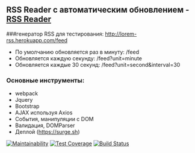 ## RSS Reader с автоматическим обновлением - [RSS Reader](http://angry-sail.surge.sh/)

###генератор RSS для тестирования:
http://lorem-rss.herokuapp.com/feed

* По умолчанию обновляется раз в минуту: /feed
* Обновляется каждую секунду: /feed?unit=minute
* Обновляется каждые 30 секунд: /feed?unit=second&interval=30

### Основные инструменты:
* webpack
* Jquery
* Bootstrap
* AJAX используя Axios
* События, манипуляции с DOM
* Валидация, DOMParser
* Деплой (https://surge.sh)

[![Maintainability](https://api.codeclimate.com/v1/badges/a99a88d28ad37a79dbf6/maintainability)](https://codeclimate.com/github/codeclimate/codeclimate/maintainability)
[![Test Coverage](https://api.codeclimate.com/v1/badges/a99a88d28ad37a79dbf6/test_coverage)](https://codeclimate.com/github/codeclimate/codeclimate/test_coverage)
[![Build Status](https://travis-ci.org/YankinA/project-lvl3-s378.svg?branch=master)](https://travis-ci.org/YankinA/project-lvl3-s378)